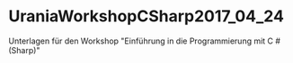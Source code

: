 # UraniaWorkshopCSharp2017_04_24

Unterlagen für den Workshop "Einführung in die Programmierung mit C # (Sharp)"
